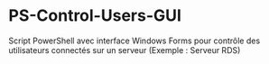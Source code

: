 # PS-Control-Users-GUI
Script PowerShell avec interface Windows Forms pour contrôle des utilisateurs connectés sur un serveur (Exemple : Serveur RDS)
